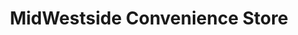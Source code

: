 ---
title: "MidWestside Convenience Store"
url: /new-york/midwestside-convenience-store/
shop: convenience
---